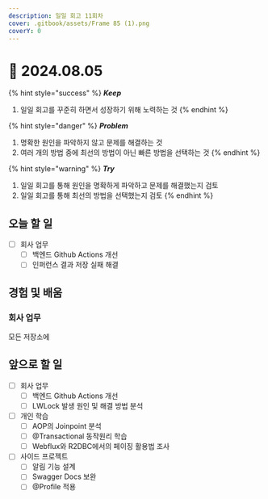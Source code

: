 ```yaml
---
description: 일일 회고 11회차
cover: .gitbook/assets/Frame 85 (1).png
coverY: 0
---
```


# 🙂 2024.08.05

{% hint style="success" %}
_**Keep**_

1. 일일 회고를 꾸준히 하면서 성장하기 위해 노력하는 것
{% endhint %}

{% hint style="danger" %}
_**Problem**_

1. 명확한 원인을 파악하지 않고 문제를 해결하는 것
2. 여러 개의 방법 중에 최선의 방법이 아닌 빠른 방법을 선택하는 것
{% endhint %}

{% hint style="warning" %}
_**Try**_

1. 일일 회고를 통해 원인을 명확하게 파악하고 문제를 해결했는지 검토
2. 일일 회고를 통해 최선의 방법을 선택했는지 검토
{% endhint %}

## 오늘 할 일

* [ ] 회사 업무
  * [ ] 백엔드 Github Actions 개선
  * [ ] 인퍼런스 결과 저장 실패 해결

## 경험 및 배움

### 회사 업무

모든 저장소에&#x20;

## 앞으로 할 일

* [ ] 회사 업무
  * [ ] 백엔드 Github Actions 개선
  * [ ] LWLock 발생 원인 및 해결 방법 분석
* [ ] 개인 학습
  * [ ] AOP의 Joinpoint 분석
  * [ ] @Transactional 동작원리 학습
  * [ ] Webflux와 R2DBC에서의 페이징 활용법 조사
* [ ] 사이드 프로젝트
  * [ ] 알림 기능 설계
  * [ ] Swagger Docs 보완
  * [ ] @Profile 적용
